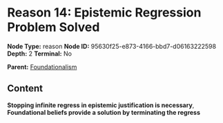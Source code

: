 # Reason 14: Epistemic Regression Problem Solved

**Node Type:** reason
**Node ID:** 95630f25-e873-4166-bbd7-d06163222598
**Depth:** 2
**Terminal:** No

**Parent:** [Foundationalism](foundationalism.md)

## Content

**Stopping infinite regress in epistemic justification is necessary**, **Foundational beliefs provide a solution by terminating the regress**
